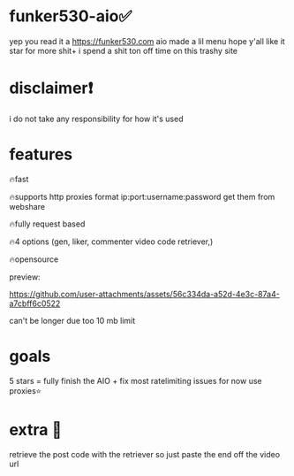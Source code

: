 # funker530-aio✅
yep you read it a https://funker530.com aio made a lil menu hope y'all like it
star for more shit+ i spend a shit ton off time on this trashy site

# disclaimer❗
i do not take any responsibility for how it's used


# features
🔥fast

🔥supports http proxies format ip:port:username:password get them from webshare

🔥fully request based

🔥4 options (gen, liker, commenter video code retriever,)

🔥opensource


preview:

https://github.com/user-attachments/assets/56c334da-a52d-4e3c-87a4-a7cbff6c0522

can't be longer due too 10 mb limit


# goals
5 stars = fully finish the AIO + fix most ratelimiting issues for now use proxies⭐

# extra 🚨
retrieve the post code with the retriever so just paste the end off the video url
